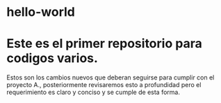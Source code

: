 # hello-world
Este es el primer repositorio para codigos varios.
======================
Estos son los cambios nuevos que deberan seguirse para cumplir con el proyecto A., posteriormente revisaremos esto a profundidad pero el requerimiento es claro y conciso y se cumple de esta forma.
